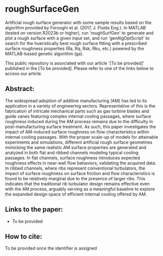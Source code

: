 # roughSurfaceGen
Artificial rough surface generator with some sample results based on the algorithm provided by Forooghi et al. (2017, J. Fluids Eng.). In MATLAB (tested on version R2023b or higher), run 'roughSurfGen' to generate and plot a rough surface with a given input set, and run 'genAlgOptScript' to search for the hueristically best rough surface fitting with a prescribed surface roughness properties (Ra, Rq, Rsk, Rku, etc.) powered by the MATLAB-based genetic algorithm (ga).

This public repository is associated with our article '[To be provided]' published in the [To be provided]. Please refer to one of the links below to access our article.

## Abstract:
The widespread adoption of additive manufacturing (AM) has led to its application in a variety of engineering sectors. Representative of this is the fabrication of intricate mechanical parts such as gas turbine blades and guide vanes featuring complex internal cooling passages, where surface roughness induced during the AM process remains due to the difficulty in post-manufacturing surface treatment. As such, this paper investigates the impact of AM-induced surface roughness on flow characteristics within internal cooling passages. With the proper scale-up of models for attainable experiments and simulations, different artificial rough surface geometries mimicking the same realistic AM surface properties are generated and analyzed in both flat and ribbed channels modeling typical cooling passages. In flat channels, surface roughness introduces expected roughness effects in near-wall flow behaviors, validating the acquired data. In ribbed channels, where ribs represent conventional turbulators, the impact of surface roughness on surface friction and flow characteristics is found to be relatively marginal due to the presence of larger ribs. This indicates that the traditional rib turbulator design remains effective even with the AM process, arguably serving as a meaningful baseline to explore the expanded design space of efficient internal cooling offered by AM.

## Links to the paper:
- To be provided

## How to cite:
To be provided once the identifier is assigned